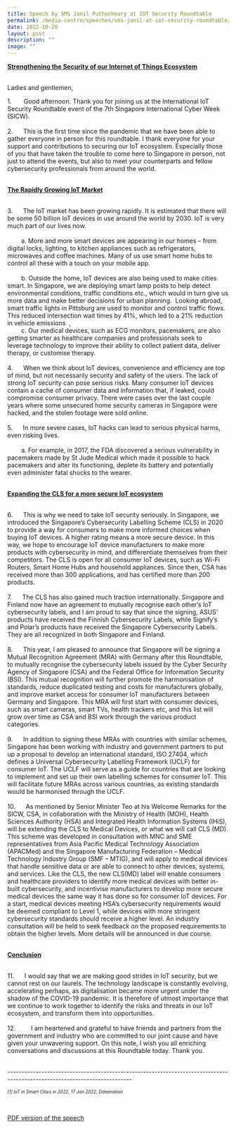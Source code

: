 ```yaml
---
title: Speech by SMS Janil Puthucheary at IOT Security Roundtable
permalink: /media-centre/speeches/sms-janil-at-iot-security-roundtable/
date: 2022-10-20
layout: post
description: ""
image: ""
---
```

<p><strong><span style="text-decoration: underline;">Strengthening the Security of our Internet of Things Ecosystem</span></strong></p>
<p><strong><span style="text-decoration: underline;"></span></strong><br>
Ladies and gentlemen,</p>
<p>1.<span style="white-space: pre;"> 		</span>Good afternoon. Thank you for joining us at the International IoT Security Roundtable event of the 7th Singapore International Cyber Week (SICW).<br>
<br>
2.<span style="white-space: pre;"> 		</span>This is the first time since the pandemic that we have been able to gather everyone in person for this roundtable. I thank everyone for your support and contributions to securing our IoT ecosystem. Especially those of you that have taken the trouble to come here to Singapore in person, not just to attend the events, but also to meet your counterparts and fellow cybersecurity professionals from around the world.&nbsp;</p>
<p><strong><span style="text-decoration: underline;"><br>
The Rapidly Growing IoT Market</span></strong></p>
<p><strong><span style="text-decoration: underline;"></span></strong><br>
3.<span style="white-space: pre;"> 		</span>The IoT market has been growing rapidly. It is estimated that there will be some 50 billion IoT devices in use around the world by 2030. IoT is very much part of our lives now.&nbsp;<br>
<br>
<span style="white-space: pre;">		</span>a.<span> </span>More and more smart devices are appearing in our homes – from digital locks, lighting, to kitchen appliances such as refrigerators, microwaves and coffee machines. Many of us use smart home hubs to control all these with a touch on your mobile app.&nbsp;<br>
<br>
<span style="white-space: pre;">		</span>b.<span> </span>Outside the home, IoT devices are also being used to make cities smart. In Singapore, we are deploying smart lamp posts to help detect environmental conditions, traffic conditions etc., which would in turn give us more data and make better decisions for urban planning.&nbsp; Looking abroad, smart traffic lights in Pittsburg are used to monitor and control traffic flows. This reduced intersection wait times by 41%, which led to a 21% reduction in vehicle emissions&nbsp; ,&nbsp;<br>
<span style="white-space: pre;">		</span>c.<span> </span>Our medical devices, such as ECG monitors, pacemakers, are also getting smarter as healthcare companies and professionals seek to leverage technology to improve their ability to collect patient data, deliver therapy, or customise therapy.<br>
<br>
4.<span style="white-space: pre;"> 		</span>When we think about IoT devices, convenience and efficiency are top of mind, but not necessarily security and safety of the users. The lack of strong IoT security can pose serious risks. Many consumer IoT devices contain a cache of consumer data and information that, if leaked, could compromise consumer privacy. There were cases over the last couple years where some unsecured home security cameras in Singapore were hacked, and the stolen footage were sold online.<br>
<br>
5.<span style="white-space: pre;"> 		</span>In more severe cases, IoT hacks can lead to serious physical harms, even risking lives.&nbsp;<br>
<br>
<span style="white-space: pre;">		</span>a.<span> </span>For example, in 2017, the FDA discovered a serious vulnerability in pacemakers made by St Jude Medical which made it possible to hack pacemakers and alter its functioning, deplete its battery and potentially even administer fatal shocks to the wearer.&nbsp;</p>
<p><strong><span style="text-decoration: underline;"><br>
Expanding the CLS for a more secure IoT ecosystem</span></strong></p>
<p><strong><span style="text-decoration: underline;"></span></strong><br>
6.<span style="white-space: pre;"> 		</span>This is why we need to take IoT security seriously. In Singapore, we introduced the Singapore’s Cybersecurity Labelling Scheme (CLS) in 2020 to provide a way for consumers to make more informed choices when buying IoT devices. A higher rating means a more secure device. In this way, we hope to encourage IoT device manufacturers to make more products with cybersecurity in mind, and differentiate themselves from their competitors. The CLS is open for all consumer IoT devices, such as Wi-Fi Routers, Smart Home Hubs and household appliances. Since then, CSA has received more than 300 applications, and has certified more than 200 products.&nbsp;<br>
<br>
7.<span style="white-space: pre;"> 		</span>The CLS has also gained much traction internationally. Singapore and Finland now have an agreement to mutually recognise each other’s IoT cybersecurity labels, and I am proud to say that since the signing, ASUS’ products have received the Finnish Cybersecurity Labels, while Signify’s and Polar’s products have received the Singapore Cybersecurity Labels. They are all recognized in both Singapore and Finland.<br>
<br>
8.<span style="white-space: pre;"> 		</span>This year, I am pleased to announce that Singapore will be signing a Mutual Recognition Agreement (MRA) with Germany after this Roundtable, to mutually recognise the cybersecurity labels issued by the Cyber Security Agency of Singapore (CSA) and the Federal Office for Information Security (BSI). This mutual recognition will further promote the harmonisation of standards, reduce duplicated testing and costs for manufacturers globally, and improve market access for consumer IoT manufacturers between Germany and Singapore. This MRA will first start with consumer devices, such as smart cameras, smart TVs, health trackers etc, and this list will grow over time as CSA and BSI work through the various product categories.<br>
<br>
9.<span style="white-space: pre;"> 		</span>In addition to signing these MRAs with countries with similar schemes, Singapore has been working with industry and government partners to put up a proposal to develop an international standard, ISO 27404, which defines a Universal Cybersecurity Labelling Framework (UCLF) for consumer IoT. The UCLF will serve as a guide for countries that are looking to implement and set up their own labelling schemes for consumer IoT. This will facilitate future MRAs across various countries, as existing standards would be harmonised through the UCLF.<br>
<br>
10.<span style="white-space: pre;">		</span><span> </span>As mentioned by Senior Minister Teo at his Welcome Remarks for the SICW, CSA, in collaboration with the Ministry of Health (MOH), Health Sciences Authority (HSA) and Integrated Health Information Systems (IHiS), will be extending the CLS to Medical Devices, or what we will call CLS (MD). This scheme was developed in consultation with MNC and SME representatives from Asia Pacific Medical Technology Association (APACMed) and the Singapore Manufacturing Federation – Medical Technology Industry Group (SMF – MTIG), and will apply to medical devices that handle sensitive data or are able to connect to other devices, systems, and services. Like the CLS, the new CLS(MD) label will enable consumers and healthcare providers to identify more medical devices with better in-built cybersecurity, and incentivise manufacturers to develop more secure medical devices the same way it has done so for consumer IoT devices. For a start, medical devices meeting HSA’s cybersecurity requirements would be deemed compliant to Level 1, while devices with more stringent cybersecurity standards should receive a higher level. An industry consultation will be held to seek feedback on the proposed requirements to obtain the higher levels. More details will be announced in due course.</p>
<p><strong><span style="text-decoration: underline;"><br>
Conclusion</span></strong></p>
<p><strong><span style="text-decoration: underline;"></span></strong><br>
11.<span style="white-space: pre;">		</span><span> </span>I would say that we are making good strides in IoT security, but we cannot rest on our laurels. The technology landscape is constantly evolving, accelerating perhaps, as digitalisation became more urgent under the shadow of the COVID-19 pandemic. It is therefore of utmost importance that we continue to work together to identify the risks and threats in our IoT ecosystem, and transform them into opportunities.&nbsp;<br>
<br>
12.<span style="white-space: pre;"> 		</span>I am heartened and grateful to have friends and partners from the government and industry who are committed to our joint cause and have given your unwavering support. On this note, I wish you all enriching conversations and discussions at this Roundtable today. Thank you.</p>
<br>
--------------------------------------------------------------------------------------------------------------------------
<p><span style="font-size: 10px;"><em><span>[1]</span><span> IoT in Smart Cities in 2022, 17 Jan 2022, Datamation&nbsp;</span></em></span></p>
<span style="font-size: 10px;"><em></em>
</span>
&nbsp;

[PDF version of the speech](/files/Speeches%202022/speech%20by%20sms%20janil%20for%20iot%20security%20roundtable%20on%2020%20october%202022%20.pdf)
